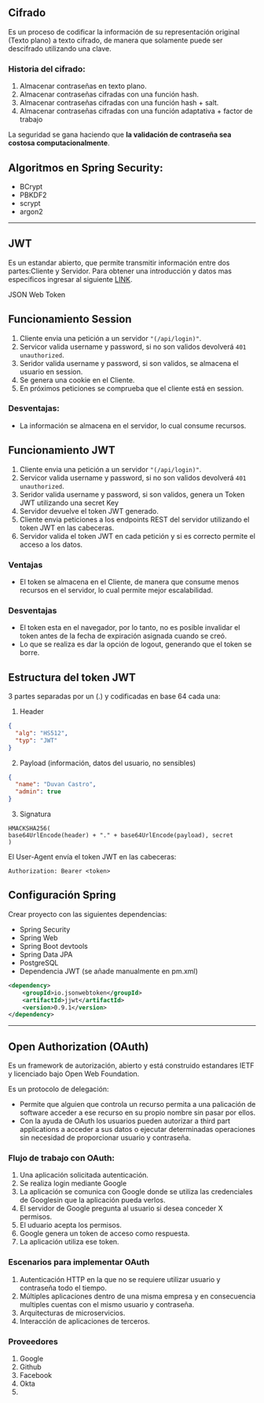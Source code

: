 

## Cifrado

Es un proceso de codificar la información de su representación original (Texto plano) 
a texto cifrado, de manera que solamente puede ser descifrado utilizando una clave.

### Historia del cifrado:

1. Almacenar contraseñas en texto plano.
2. Almacenar contraseñas cifradas con una función hash.
3. Almacenar contraseñas cifradas con una función hash + salt.
4. Almacenar contraseñas cifradas con una función adaptativa + factor de trabajo


La seguridad se gana haciendo que **la validación de contraseña sea costosa computacionalmente**.

## Algoritmos en Spring Security:

* BCrypt
* PBKDF2
* scrypt
* argon2

****


## JWT

Es un estandar abierto, que permite transmitir información entre dos partes:Cliente y Servidor. 
Para obtener una introducción y datos mas especificos ingresar al siguiente [LINK](https://jwt.io/introduction).

JSON Web Token

## Funcionamiento Session

1. Cliente envia una petición a un servidor ```"(/api/login)"```.
2. Servicor valida username y password, si no son validos devolverá ```401 unauthorized```.
3. Seridor valida username y password, si son validos, se almacena el usuario en session.
4.  Se genera una cookie en el Cliente.
5. En próximos peticiones se comprueba que el cliente está en session.

### Desventajas:
* La información se almacena en el servidor, lo cual consume recursos.


## Funcionamiento JWT

1. Cliente envia una petición a un servidor ```"(/api/login)"```.
2. Servicor valida username y password, si no son validos devolverá ```401 unauthorized```.
3. Seridor valida username y password, si son validos, genera un Token JWT utilizando una secret Key
4. Servidor devuelve el token JWT generado.
5. Cliente envia peticiones a los endpoints REST del servidor utilizando el token JWT en las cabeceras.
6. Servidor valida el token JWT en cada petición y si es correcto permite el acceso a los datos.

### Ventajas

* El token se almacena en el Cliente, de manera que consume menos recursos en el servidor, lo cual permite mejor escalabilidad.

### Desventajas
* El token esta en el navegador, por lo tanto, no es posible invalidar el token antes de la fecha de expiración asignada cuando se creó.
* Lo que se realiza es dar la opción de logout, generando que el token se borre.

## Estructura del token JWT

3 partes separadas por un (.) y codificadas en base 64 cada una:

1. Header

```json
{
  "alg": "HS512",
  "typ": "JWT"
}
```

2. Payload (información, datos del usuario, no sensibles)

```json
{
  "name": "Duvan Castro",
  "admin": true
}
```

3. Signatura

```
HMACKSHA256(
base64UrlEncode(header) + "." + base64UrlEncode(payload), secret
)
```


El User-Agent envía el token JWT en las cabeceras:

```
Authorization: Bearer <token>
```

## Configuración Spring

Crear proyecto con las siguientes dependencias:
* Spring Security
* Spring Web
* Spring Boot devtools
* Spring Data JPA
* PostgreSQL
* Dependencia JWT (se añade manualmente en pm.xml)

```xml
<dependency>
    <groupId>io.jsonwebtoken</groupId>
    <artifactId>jjwt</artifactId>
    <version>0.9.1</version>
</dependency>        
```

****

## Open Authorization (OAuth)

Es un framework de autorización, abierto y está construido estandares IETF y licenciado bajo Open Web Foundation.

Es un protocolo de delegación:
* Permite que alguien que controla un recurso permita a una palicación de software acceder a ese recurso en su propio nombre sin pasar por ellos.
* Con la ayuda de OAuth los usuarios pueden autorizar a third part applications a acceder a sus datos o ejecutar determinadas operaciones sin necesidad de proporcionar usuario y contraseña.

### Flujo de trabajo con OAuth:

1. Una aplicación solicitada autenticación.
2. Se realiza login mediante Google
3. La aplicación se comunica con Google donde se utiliza las credenciales de Googlesin que la aplicación pueda verlos.
4. El servidor de Google pregunta al usuario si desea conceder X permisos.
5. El uduario acepta los permisos.
6. Google genera un token de acceso como respuesta.
7. La aplicación utiliza ese token.

### Escenarios para implementar OAuth

1. Autenticación HTTP en la que no se requiere utilizar usuario y contraseña todo el tiempo.
2. Múltiples aplicaciones dentro de una misma empresa y en consecuencia multiples cuentas con el mismo usuario y contraseña.
3. Arquitecturas de microservicios.
4. Interacción de aplicaciones de terceros.

### Proveedores

1. Google
2. Github
3. Facebook
4. Okta
5. 

